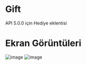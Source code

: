 # Gift
API 5.0.0 için Hediye eklentisi

# Ekran Görüntüleri
![image](https://github.com/ayd1ndemirci/Gift/assets/128159204/c26d5314-f02f-464c-b964-992dfed27367)
![image](https://github.com/ayd1ndemirci/Gift/assets/128159204/fe375938-98af-41eb-9550-d518fb9f2a82)
